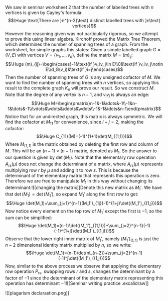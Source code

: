 We saw in seminar worksheet 2 that the number of labelled trees with $n$ vertices is given by Cayley's formula:$$\Huge \text{There are }n^{n-2}\text{ distinct labelled trees with }n\text{ vertices}$$However the reasoning given was not particularly rigorous, so we attempt to prove this using linear algebra. Kirchoff proved the Matrix Tree Theorem, which determines the number of spanning trees of a graph. From the worksheet, for simple graphs this states: Given a simple labelled graph $G=(V,E)$ with vertices $V=\{v_1,\dots,v_n\}$, define the matrix $M=(m)_{ij}$:$$\Huge (m)_{ij}=\begin{cases}-1&\text{if }v_iv_j\in E\\0&\text{if }v_iv_j\notin E\\d_G(v_i)&\text{if }i=j\end{cases}$$Then the number of spanning trees of $G$ is any unsigned cofactor of $M$. We want to find the number of spanning trees with $n$ vertices, so applying this result to the complete graph $K_n$ will prove our result. So we construct $M$. Note that the degree of any vertex is $n-1$, and $v_iv_j$ is always an edge:$$\Huge M=\begin{pmatrix}n-1&-1&\dots&-1\\-1&n-1&\dots&-1\\\vdots&\vdots&\ddots&\vdots\\-1&-1&\dots&n-1\end{pmatrix}$$Notice that for an undirected graph, this matrix is always symmetric. We will find the cofactor at $M_{11}$ for convenience, since $i+j=2$, making the cofactor:$$\Huge C_{11}(M)=(-1)^{1+1}\det(M_{(1,1)})$$Where $M_{(1,1)}$ is the matrix obtained by deleting the first row and column of $M$. This will be an $(n-1)\times(n-1)$ matrix, denoted as $M_1$. So the answer to our question is given by $\det(M_1)$. Note that the elementary row operation $A_{rs}(\mu)$ does not change the determinant of a matrix, where $A_{rs}(\mu)$ represents multiplying row $r$ by $\mu$ and adding it to row $s$. This is because the determinant of the elementary matrix that represents this operation is zero. Therefore we are free to manipulate $M_1$ in this way without changing its determinant:![[changing the matrix]]Denote this new matrix as $M_1'$. We have that $\det(M_1)=\det(M_1')$, so expand $M_1'$ along the first row to get:$$\Huge \det(M_1)=\sum_{j=1}^{n-1}(M_1')_{1j}(-1)^{1+j}\det((M_1')_{(1,j)})$$Now notice every element on the top row of $M_1'$ except the first is $-1$, so the sum can be simplified:$$\Huge \det(M_1)=(n-1)\det((M_1')_{(1,1)})+\sum_{j=2}^{n-1}(-1)(-1)^{1+j}\det((M_1')_{(1,j)})$$Observe that the lower right inner matrix of $M_1'$, namely $(M_1')_{(1,1)}$ is just the $n-2$ dimensional identity matrix multiplied by $n$, so we write:$$\Huge \det(M_1)=(n-1)\det(nI_{n-2})+\sum_{j=2}^{n-1}(-1)^j\det((M_1')_{(1,j)})$$Now, similar to the above process we observe that applying the elementary row operation $P_{rs}$, swapping rows $r$ and $s$, changes the determinant by a factor of $-1$ since the determinant of the elementary matrix representing this operation has determinant $-1$![[Seminar writing practice .excalidraw]]


![[plagarism declarastion.png]]